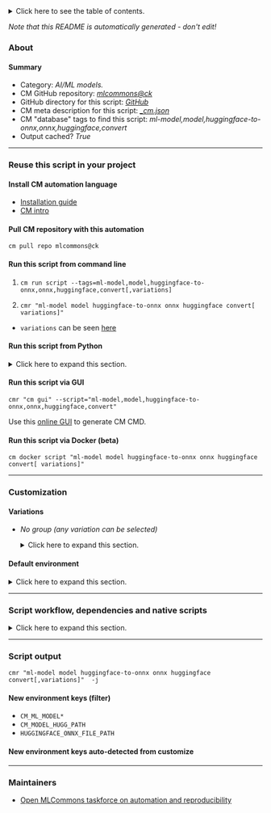 <details>
<summary>Click here to see the table of contents.</summary>

* [About](#about)
* [Summary](#summary)
* [Reuse this script in your project](#reuse-this-script-in-your-project)
  * [ Install CM automation language](#install-cm-automation-language)
  * [ Check CM script flags](#check-cm-script-flags)
  * [ Run this script from command line](#run-this-script-from-command-line)
  * [ Run this script from Python](#run-this-script-from-python)
  * [ Run this script via GUI](#run-this-script-via-gui)
  * [ Run this script via Docker (beta)](#run-this-script-via-docker-(beta))
* [Customization](#customization)
  * [ Variations](#variations)
  * [ Default environment](#default-environment)
* [Script workflow, dependencies and native scripts](#script-workflow-dependencies-and-native-scripts)
* [Script output](#script-output)
* [New environment keys (filter)](#new-environment-keys-(filter))
* [New environment keys auto-detected from customize](#new-environment-keys-auto-detected-from-customize)
* [Maintainers](#maintainers)

</details>

*Note that this README is automatically generated - don't edit!*

### About

#### Summary

* Category: *AI/ML models.*
* CM GitHub repository: *[mlcommons@ck](https://github.com/mlcommons/ck/tree/master/cm-mlops)*
* GitHub directory for this script: *[GitHub](https://github.com/mlcommons/ck/tree/master/cm-mlops/script/convert-ml-model-huggingface-to-onnx)*
* CM meta description for this script: *[_cm.json](_cm.json)*
* CM "database" tags to find this script: *ml-model,model,huggingface-to-onnx,onnx,huggingface,convert*
* Output cached? *True*
___
### Reuse this script in your project

#### Install CM automation language

* [Installation guide](https://github.com/mlcommons/ck/blob/master/docs/installation.md)
* [CM intro](https://doi.org/10.5281/zenodo.8105339)

#### Pull CM repository with this automation

```cm pull repo mlcommons@ck```


#### Run this script from command line

1. `cm run script --tags=ml-model,model,huggingface-to-onnx,onnx,huggingface,convert[,variations] `

2. `cmr "ml-model model huggingface-to-onnx onnx huggingface convert[ variations]" `

* `variations` can be seen [here](#variations)

#### Run this script from Python

<details>
<summary>Click here to expand this section.</summary>

```python

import cmind

r = cmind.access({'action':'run'
                  'automation':'script',
                  'tags':'ml-model,model,huggingface-to-onnx,onnx,huggingface,convert'
                  'out':'con',
                  ...
                  (other input keys for this script)
                  ...
                 })

if r['return']>0:
    print (r['error'])

```

</details>


#### Run this script via GUI

```cmr "cm gui" --script="ml-model,model,huggingface-to-onnx,onnx,huggingface,convert"```

Use this [online GUI](https://cKnowledge.org/cm-gui/?tags=ml-model,model,huggingface-to-onnx,onnx,huggingface,convert) to generate CM CMD.

#### Run this script via Docker (beta)

`cm docker script "ml-model model huggingface-to-onnx onnx huggingface convert[ variations]" `

___
### Customization


#### Variations

  * *No group (any variation can be selected)*
    <details>
    <summary>Click here to expand this section.</summary>

    * `_model-path.#`
      - Environment variables:
        - *CM_MODEL_HUGG_PATH*: `#`
      - Workflow:

    </details>

#### Default environment

<details>
<summary>Click here to expand this section.</summary>

These keys can be updated via `--env.KEY=VALUE` or `env` dictionary in `@input.json` or using script flags.


</details>

___
### Script workflow, dependencies and native scripts

<details>
<summary>Click here to expand this section.</summary>

  1. ***Read "deps" on other CM scripts from [meta](https://github.com/mlcommons/ck/tree/master/cm-mlops/script/convert-ml-model-huggingface-to-onnx/_cm.json)***
     * get,python3
       * CM names: `--adr.['python3', 'python']...`
       - CM script: [get-python3](https://github.com/mlcommons/ck/tree/master/cm-mlops/script/get-python3)
     * get,generic-python-lib,_transformers
       - CM script: [get-generic-python-lib](https://github.com/mlcommons/ck/tree/master/cm-mlops/script/get-generic-python-lib)
     * get,generic-python-lib,_onnxruntime
       - CM script: [get-generic-python-lib](https://github.com/mlcommons/ck/tree/master/cm-mlops/script/get-generic-python-lib)
  1. ***Run "preprocess" function from [customize.py](https://github.com/mlcommons/ck/tree/master/cm-mlops/script/convert-ml-model-huggingface-to-onnx/customize.py)***
  1. Read "prehook_deps" on other CM scripts from [meta](https://github.com/mlcommons/ck/tree/master/cm-mlops/script/convert-ml-model-huggingface-to-onnx/_cm.json)
  1. ***Run native script if exists***
     * [run.sh](https://github.com/mlcommons/ck/tree/master/cm-mlops/script/convert-ml-model-huggingface-to-onnx/run.sh)
  1. Read "posthook_deps" on other CM scripts from [meta](https://github.com/mlcommons/ck/tree/master/cm-mlops/script/convert-ml-model-huggingface-to-onnx/_cm.json)
  1. ***Run "postrocess" function from [customize.py](https://github.com/mlcommons/ck/tree/master/cm-mlops/script/convert-ml-model-huggingface-to-onnx/customize.py)***
  1. Read "post_deps" on other CM scripts from [meta](https://github.com/mlcommons/ck/tree/master/cm-mlops/script/convert-ml-model-huggingface-to-onnx/_cm.json)
</details>

___
### Script output
`cmr "ml-model model huggingface-to-onnx onnx huggingface convert[,variations]"  -j`
#### New environment keys (filter)

* `CM_ML_MODEL*`
* `CM_MODEL_HUGG_PATH`
* `HUGGINGFACE_ONNX_FILE_PATH`
#### New environment keys auto-detected from customize

___
### Maintainers

* [Open MLCommons taskforce on automation and reproducibility](https://github.com/mlcommons/ck/blob/master/docs/taskforce.md)